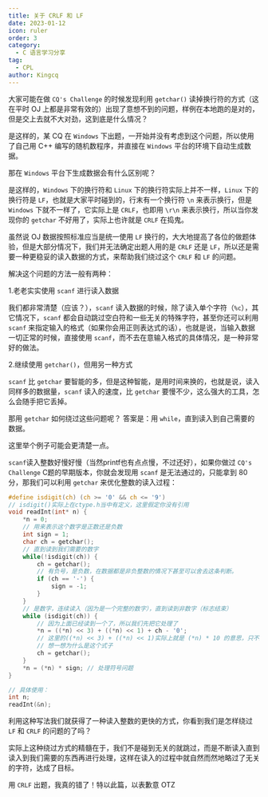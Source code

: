 ```yaml
---
title: 关于 CRLF 和 LF
date: 2023-01-12
icon: ruler
order: 3
category:
  - C 语言学习分享
tag:
  - CPL
author: Kingcq
---
```


大家可能在做 `CQ's Challenge` 的时候发现利用 `getchar()` 读掉换行符的方式（这在平时 OJ 上都是非常有效的）出现了意想不到的问题，样例在本地跑的是对的，但是交上去就不大对劲，这到底是什么情况？

是这样的，某 CQ 在 `Windows` 下出题，一开始并没有考虑到这个问题，所以使用了自己用 C++ 编写的随机数程序，并直接在 `Windows` 平台的环境下自动生成数据。

那在 `Windows` 平台下生成数据会有什么区别呢？

是这样的，`Windows` 下的换行符和 `Linux` 下的换行符实际上并不一样，`Linux` 下的换行符是 `LF`，也就是大家平时碰到的，行末有一个换行符 `\n` 来表示换行，但是 `Windows` 下就不一样了，它实际上是 `CRLF`，也即用 `\r\n` 来表示换行，所以当你发现你的 `getchar` 不好用了，实际上也许就是 `CRLF` 在捣鬼。

虽然说 OJ 数据按照标准应当是统一使用 `LF` 换行的，大大地提高了各位的做题体验，但是大部分情况下，我们并无法确定出题人用的是 `CRLF` 还是 `LF`，所以还是需要一种更稳妥的读入数据的方式，来帮助我们绕过这个 `CRLF` 和 `LF` 的问题。

解决这个问题的方法一般有两种：

1.老老实实使用 `scanf` 进行读入数据

我们都非常清楚（应该？），`scanf` 读入数据的时候，除了读入单个字符（`%c`），其它情况下，`scanf` 都会自动跳过空白符和一些无关的特殊字符，甚至你还可以利用 `scanf` 来指定输入的格式（如果你会用正则表达式的话），也就是说，当输入数据一切正常的时候，直接使用 `scanf`，而不去在意输入格式的具体情况，是一种非常好的做法。

2.继续使用 `getchar()`，但用另一种方式

`scanf` 比 `getchar` 要智能的多，但是这种智能，是用时间来换的，也就是说，读入同样多的数据量，`scanf` 读入的速度，比 `getchar` 要慢不少，这么强大的工具，怎么会随手把它丢掉。

那用 `getchar` 如何绕过这些问题呢？
答案是：用 `while`，直到读入到自己需要的数据。

这里举个例子可能会更清楚一点。

`scanf`读入整数好慢好慢（当然printf也有点点慢，不过还好），如果你做过 `CQ's Challenge` C题的早期版本，你就会发现用 `scanf` 是无法通过的，只能拿到 80 分，那我们可以利用 `getchar` 来优化整数的读入过程：

```c
#define isdigit(ch) (ch >= '0' && ch <= '9')
// isdigit()实际上在ctype.h当中有定义，这里假定你没有引用
void readInt(int* n) {
    *n = 0;
    // 用来表示这个数字是正数还是负数
    int sign = 1;
    char ch = getchar();
    // 直到读到我们需要的数字
    while(!isdigit(ch)) {
        ch = getchar();
        // 有负号，是负数，在数据都是非负整数的情况下甚至可以舍去这条判断。
        if (ch == '-') {
            sign = -1;
        }
    }
    // 是数字，连续读入（因为是一个完整的数字），直到读到非数字（标志结束）
    while (isdigit(ch)) {
        // 因为上面已经读到一个了，所以我们先把它处理了
        *n = ((*n) << 3) + ((*n) << 1) + ch - '0';
        // 这里的((*n) << 3) + ((*n) << 1)实际上就是 (*n) * 10 的意思，只不过位运算和加法都比乘法快
        // 想一想为什么是这个式子
        ch = getchar();
    }
    *n = (*n) * sign; // 处理符号问题
}

// 具体使用：
int n;
readInt(&n);
```

利用这种写法我们就获得了一种读入整数的更快的方式，你看到我们是怎样绕过 `LF` 和 `CRLF` 的问题的了吗？

实际上这种绕过方式的精髓在于，我们不是碰到无关的就跳过，而是不断读入直到读入到我们需要的东西再进行处理，这样在读入的过程中就自然而然地略过了无关的字符，达成了目标。

用 `CRLF` 出题，我真的错了！特以此篇，以表歉意 OTZ
